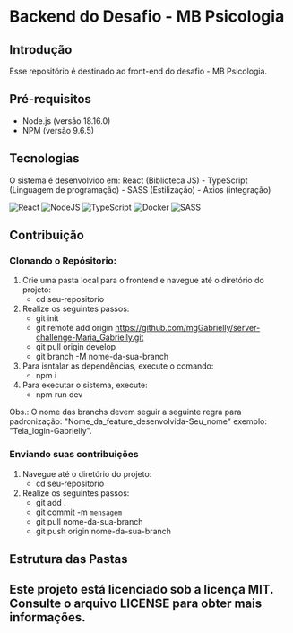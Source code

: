 # Backend do Desafio - MB Psicologia
## Introdução
Esse repositório é destinado ao front-end do desafio - MB Psicologia.

## Pré-requisitos
- Node.js (versão 18.16.0)
- NPM (versão 9.6.5)

## Tecnologias
O sistema é desenvolvido em: React (Biblioteca JS) - TypeScript (Linguagem de programação) - SASS (Estilização) - Axios (integração)

![React](https://img.shields.io/badge/react-%2320232a.svg?style=for-the-badge&logo=react&logoColor=%2361DAFB) ![NodeJS](https://img.shields.io/badge/node.js-6DA55F?style=for-the-badge&logo=node.js&logoColor=white) ![TypeScript](https://img.shields.io/badge/typescript-%23007ACC.svg?style=for-the-badge&logo=typescript&logoColor=white) ![Docker](https://img.shields.io/badge/Docker-2496ED?style=for-the-badge&logo=docker&logoColor=white) ![SASS](https://img.shields.io/badge/SASS-hotpink.svg?style=for-the-badge&logo=SASS&logoColor=white)

## Contribuição
### Clonando o Repósitorio:
1. Crie uma pasta local para o frontend e navegue até o diretório do projeto:
   * cd seu-repositorio
2. Realize os seguintes passos:
   * git init
   * git remote add origin https://github.com/mgGabrielly/server-challenge-Maria_Gabrielly.git
   * git pull origin develop
   * git branch -M nome-da-sua-branch
3. Para isntalar as dependências, execute o comando:
    * npm i
5. Para executar o sistema, execute:
   * npm run dev

Obs.: O nome das branchs devem seguir a seguinte regra para padronização: "Nome_da_feature_desenvolvida-Seu_nome" exemplo: "Tela_login-Gabrielly".
 
### Enviando suas contribuições
1. Navegue até o diretório do projeto:
   * cd seu-repositorio
2. Realize os seguintes passos:
   * git add .
   * git commit -m `mensagem`
   * git pull nome-da-sua-branch
   * git push origin nome-da-sua-branch

## Estrutura das Pastas

## Este projeto está licenciado sob a licença MIT. Consulte o arquivo LICENSE para obter mais informações.
